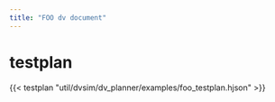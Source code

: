 ```yaml
---
title: "FOO dv document"
---
```


# testplan

{{< testplan "util/dvsim/dv_planner/examples/foo_testplan.hjson" >}}
